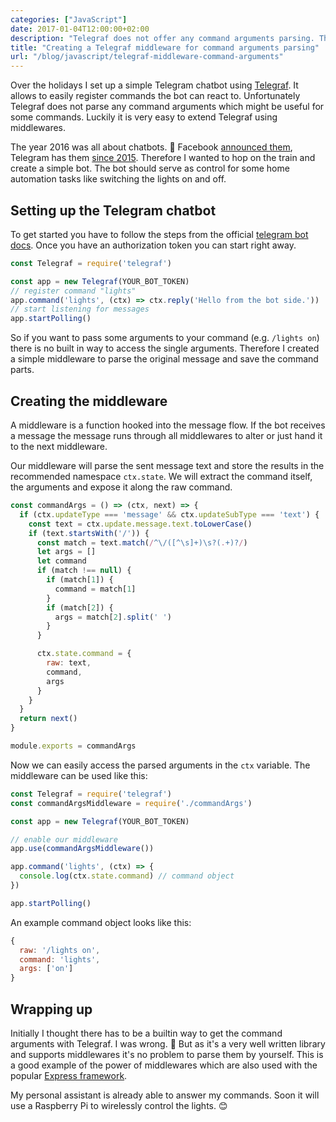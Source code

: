 ```yaml
---
categories: ["JavaScript"]
date: 2017-01-04T12:00:00+02:00
description: "Telegraf does not offer any command arguments parsing. This post explains how to implement a simple middleware for this task."
title: "Creating a Telegraf middleware for command arguments parsing"
url: "/blog/javascript/telegraf-middleware-command-arguments"
---
```


Over the holidays I set up a simple Telegram chatbot using [Telegraf][1]. It allows to easily register commands the bot can react to. Unfortunately Telegraf does not parse any command arguments which might be useful for some commands. Luckily it is very easy to extend Telegraf using middlewares.

The year 2016 was all about chatbots. 🤖 Facebook [announced them][2], Telegram has them [since 2015][3]. Therefore I wanted to hop on the train and create a simple bot. The bot should serve as control for some home automation tasks like switching the lights on and off.

## Setting up the Telegram chatbot

To get started you have to follow the steps from the official [telegram bot docs][4]. Once you have an authorization token you can start right away.

```javascript
const Telegraf = require('telegraf')

const app = new Telegraf(YOUR_BOT_TOKEN)
// register command "lights"
app.command('lights', (ctx) => ctx.reply('Hello from the bot side.'))
// start listening for messages
app.startPolling()
```

So if you want to pass some arguments to your command (e.g. `/lights on`) there is no built in way to access the single arguments. Therefore I created a simple middleware to parse the original message and save the command parts.

## Creating the middleware

A middleware is a function hooked into the message flow. If the bot receives a message the message runs through all middlewares to alter or just hand it to the next middleware.

Our middleware will parse the sent message text and store the results in the recommended namespace `ctx.state`. We will extract the command itself, the arguments and expose it along the raw command.

```javascript
const commandArgs = () => (ctx, next) => {
  if (ctx.updateType === 'message' && ctx.updateSubType === 'text') {
    const text = ctx.update.message.text.toLowerCase()
    if (text.startsWith('/')) {
      const match = text.match(/^\/([^\s]+)\s?(.+)?/)
      let args = []
      let command
      if (match !== null) {
        if (match[1]) {
          command = match[1]
        }
        if (match[2]) {
          args = match[2].split(' ')
        }
      }

      ctx.state.command = {
        raw: text,
        command,
        args
      }
    }
  }
  return next()
}

module.exports = commandArgs
```

Now we can easily access the parsed arguments in the `ctx` variable. The middleware can be used like this:

```javascript
const Telegraf = require('telegraf')
const commandArgsMiddleware = require('./commandArgs')

const app = new Telegraf(YOUR_BOT_TOKEN)

// enable our middleware
app.use(commandArgsMiddleware())

app.command('lights', (ctx) => {
  console.log(ctx.state.command) // command object
})

app.startPolling()
```

An example command object looks like this:

```javascript
{
  raw: '/lights on',
  command: 'lights',
  args: ['on']
}
```

## Wrapping up

Initially I thought there has to be a builtin way to get the command arguments with Telegraf. I was wrong. 🙈 But as it's a very well written library and supports middlewares it's no problem to parse them by yourself. This is a good example of the power of middlewares which are also used with the popular [Express framework][5].

My personal assistant is already able to answer my commands. Soon it will use a Raspberry Pi to wirelessly control the lights. 😊

[1]: http://telegraf.js.org
[2]: https://techcrunch.com/2016/04/12/agents-on-messenger/
[3]: https://telegram.org/blog/bot-revolution
[4]: https://core.telegram.org/bots#6-botfather
[5]: http://expressjs.com/
